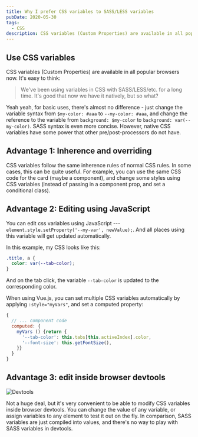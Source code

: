 ```yaml
---
title: Why I prefer CSS variables to SASS/LESS variables
pubDate: 2020-05-30
tags:
  - CSS
description: CSS variables (Custom Properties) are available in all popular browsers now. Being a native feature, it has many advantages over pre/post-processor variables like SASS, LESS.
---
```


## Use CSS variables

CSS variables (Custom Properties) are available in all popular browsers now. It's easy to think:

> We've been using variables in CSS with SASS/LESS/etc. for a long time. It's good that now we have it natively, but so what?

Yeah yeah, for basic uses, there's almost no difference - just change the variable syntax from `$my-color: #aaa` to `--my-color: #aaa`, and change the reference to the variable from `background: $my-color` to `background: var(--my-color)`. SASS syntax is even more concise. However, native CSS variables have some power that other pre/post-processors do not have.

## Advantage 1: Inherence and overriding

CSS variables follow the same inherence rules of normal CSS rules. In some cases, this can be quite useful. For example, you can use the same CSS code for the card (maybe a component), and change some styles using CSS variables (instead of passing in a component prop, and set a conditional class).

<div class="_interaction-container">
  <css-variables-override/>
</div>

## Advantage 2: Editing using JavaScript

You can edit css variables using JavaScript --- `element.style.setProperty('--my-var', newValue);`. And all places using this variable will get updated automatically.

<div class="_interaction-container">
  <css-variables-edit/>
</div>

In this example, my CSS looks like this:

```css
.title, a {
  color: var(--tab-color);
}
```

And on the tab click, the variable `--tab-color` is updated to the corresponding color.

When using Vue.js, you can set multiple CSS variables automatically by applying `:style="myVars"`, and set a computed property:

```javascript
{
  // ... component code
  computed: {
    myVars () {return {
      '--tab-color': this.tabs[this.activeIndex].color,
      '--font-size': this.getFontSize(),
    }}
  }
}
```

## Advantage 3: edit inside browser devtools

![Devtools](@assets/css-variables-devtools.png)

Not a huge deal, but it's very convenient to be able to modify CSS variables inside browser devtools. You can change the value of any variable, or assign variables to any element to test it out on the fly.
In comparison, SASS variables are just compiled into values, and there's no way to play with SASS variables in devtools.
